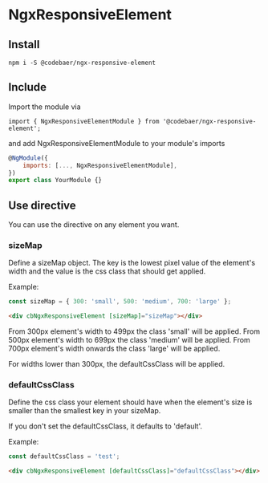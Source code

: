 # NgxResponsiveElement

## Install

```
npm i -S @codebaer/ngx-responsive-element
```

## Include

Import the module via

```
import { NgxResponsiveElementModule } from '@codebaer/ngx-responsive-element';
```

and add NgxResponsiveElementModule to your module's imports

```javascript
@NgModule({
    imports: [..., NgxResponsiveElementModule],
})
export class YourModule {}
```

## Use directive

You can use the directive on any element you want.

### sizeMap

Define a sizeMap object. The key is the lowest pixel value of the element's
width and the value is the css class that should get applied.

Example:

```javascript
const sizeMap = { 300: 'small', 500: 'medium', 700: 'large' };
```

```html
<div cbNgxResponsiveElement [sizeMap]="sizeMap"></div>
```

From 300px element's width to 499px the class 'small' will be applied. From
500px element's width to 699px the class 'medium' will be applied. From 700px
element's width onwards the class 'large' will be applied.

For widths lower than 300px, the defaultCssClass will be applied.

### defaultCssClass

Define the css class your element should have when the element's size is smaller
than the smallest key in your sizeMap.

If you don't set the defaultCssClass, it defaults to 'default'.

Example:

```javascript
const defaultCssClass = 'test';
```

```html
<div cbNgxResponsiveElement [defaultCssClass]="defaultCssClass"></div>
```
